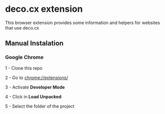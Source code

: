 # deco.cx extension

This browser extension provides some information and helpers for websites that use deco.cx

## Manual Instalation

### Google Chrome

1 - Clone this repo

2 - Go to [chrome://extensions/](chrome://extensions/)

3 - Activate **Developer Mode**

4 - Click in **Load Unpacked**

5 - Select the folder of the project